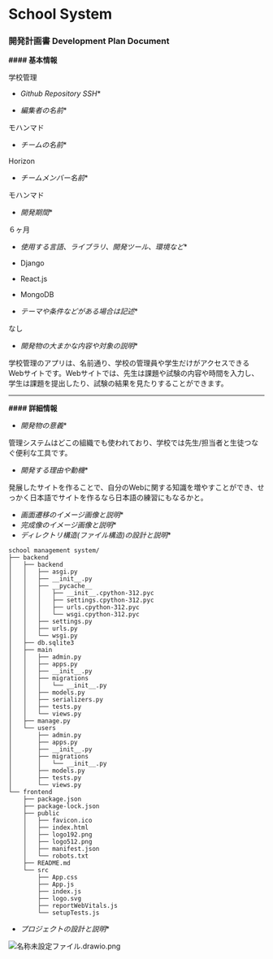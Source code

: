 # **School System**

### **開発計画書 Development Plan Document**

**#### 基本情報**

学校管理

- *Github Repository SSH**

[](https://github.com/mardoodmuh/School-System)
- *編集者の名前**

モハンマド

- *チームの名前**

Horizon

- *チームメンバー名前**

モハンマド

- *開発期間**

６ヶ月

- *使用する言語、ライブラリ、開発ツール、環境など**

- Django
- React.js
- MongoDB

- *テーマや条件などがある場合は記述**

なし

- *開発物の大まかな内容や対象の説明**

学校管理のアプリは、名前通り、学校の管理員や学生だけがアクセスできるWebサイトです。Webサイトでは、先生は課題や試験の内容や時間を入力し、学生は課題を提出したり、試験の結果を見たりすることができます。

---

**#### 詳細情報**

- *開発物の意義**

管理システムはどこの組織でも使われており、学校では先生/担当者と生徒つなぐ便利な工具です。

- *開発する理由や動機**

発展したサイトを作ることで、自分のWebに関する知識を増やすことができ、せっかく日本語でサイトを作るなら日本語の練習にもなるかと。

- *画面遷移のイメージ画像と説明**
- *完成像のイメージ画像と説明**
- *ディレクトリ構造(ファイル構造)の設計と説明**

```
school management system/
├── backend
│   ├── backend
│   │   ├── asgi.py
│   │   ├── __init__.py
│   │   ├── __pycache__
│   │   │   ├── __init__.cpython-312.pyc
│   │   │   ├── settings.cpython-312.pyc
│   │   │   ├── urls.cpython-312.pyc
│   │   │   └── wsgi.cpython-312.pyc
│   │   ├── settings.py
│   │   ├── urls.py
│   │   └── wsgi.py
│   ├── db.sqlite3
│   ├── main
│   │   ├── admin.py
│   │   ├── apps.py
│   │   ├── __init__.py
│   │   ├── migrations
│   │   │   └── __init__.py
│   │   ├── models.py
│   │   ├── serializers.py
│   │   ├── tests.py
│   │   └── views.py
│   ├── manage.py
│   └── users
│       ├── admin.py
│       ├── apps.py
│       ├── __init__.py
│       ├── migrations
│       │   └── __init__.py
│       ├── models.py
│       ├── tests.py
│       └── views.py
└── frontend
    ├── package.json
    ├── package-lock.json
    ├── public
    │   ├── favicon.ico
    │   ├── index.html
    │   ├── logo192.png
    │   ├── logo512.png
    │   ├── manifest.json
    │   └── robots.txt
    ├── README.md
    └── src
        ├── App.css
        ├── App.js
        ├── index.js
        ├── logo.svg
        ├── reportWebVitals.js
        └── setupTests.js
```

- *プロジェクトの設計と説明**

![名称未設定ファイル.drawio.png](97XpHRv1E-名称未設定ファイル.drawio.png)

